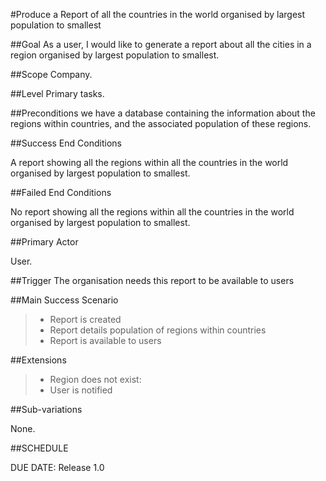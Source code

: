 #Produce a Report of all the countries in the world organised by largest population to smallest

##Goal
As a user, I would like to generate a report about all the cities in a region organised by largest population to smallest.

##Scope
Company.

##Level
Primary tasks.

##Preconditions
we have a database containing the information about the regions within countries, and the associated population of these regions.


##Success End Conditions

A report showing all the regions within all the countries in the world organised by largest population to smallest.

##Failed End Conditions

No report showing all the regions within all the countries in the world organised by largest population to smallest.

##Primary Actor

User.

##Trigger
The organisation needs this report to be available to users

##Main Success Scenario

>- Report is created
>- Report details population of regions within countries
>- Report is available to users

##Extensions

>- Region does not exist:
>- User is notified

##Sub-variations

None.

##SCHEDULE

DUE DATE: Release 1.0